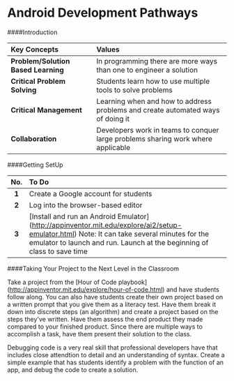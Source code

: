 Android Development Pathways
===============

####Introduction



|Key Concepts| Values|
|:------------|:---------|
| **Problem/Solution Based Learning**| In programming there are more ways than one to engineer a solution|
| **Critical Problem Solving**| Students learn how to use multiple tools to solve problems|
| **Critical Management**| Learning when and how to address problems and create automated ways of doing it|
| **Collaboration**| Developers work in teams to conquer large problems sharing work where applicable|

####Getting SetUp

| **No.**| **To Do** |
|:-------------:|:----------|
|**1**| Create a Google account for students | 
|**2**| Log into the browser-based editor | 
|**3**| [Install and run an Android Emulator] (http://appinventor.mit.edu/explore/ai2/setup-emulator.html) Note: It can take several minutes for the emulator to launch and run.  Launch at the beginning of class to save time |

####Taking Your Project to the Next Level in the Classroom

Take a project from the [Hour of Code playbook] (http://appinventor.mit.edu/explore/hour-of-code.html) and have students follow along.  You can also have students create their own project based on a written prompt that you give them as a literacy test.  Have them break it down into discrete steps (an algorithm) and create a project based on the steps they've written.  Have them assess the end product they made compared to your finished product.  Since there are multiple ways to accomplish a task, have them present their solution to the class.

Debugging code is a very real skill that professional developers have that includes close attendtion to detail and an understanding of syntax.  Create a simple example that has students identify a problem with the function of an app, and debug the code to create a solution.  



